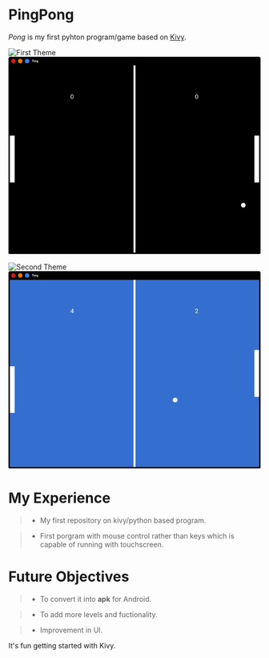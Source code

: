 # PingPong

*Pong* is my first pyhton program/game based on [Kivy](https://kivy.org). 

![First Theme](https://img.shields.io/badge/release-V0.1-green)
![PingPong](pong.png)

![Second Theme](https://img.shields.io/badge/release-V0.1.1-green)
![change in background](pongbg.png)

# My Experience

> - My first repository on kivy/python based program.

> - First porgram with mouse control rather than keys which is capable of running with touchscreen.

# Future Objectives

> - To convert it into **apk** for Android.

> - To add more levels and fuctionality.

> - Improvement in UI.

It's fun getting started with Kivy.